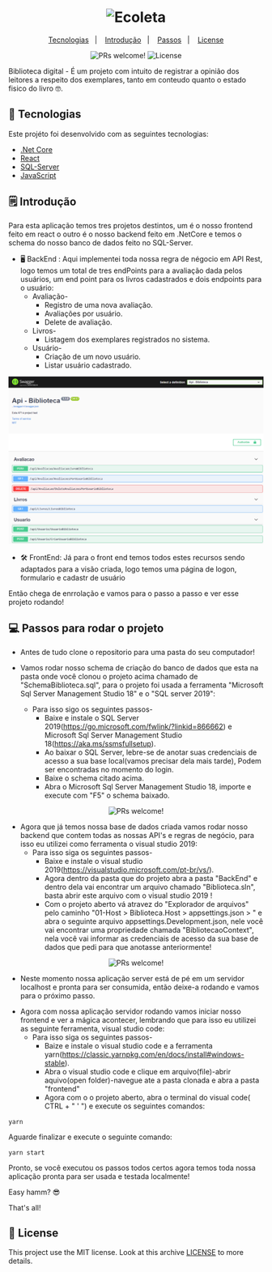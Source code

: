 <h1 align="center">
    <img alt="Ecoleta" title="Ecoleta" src="https://github.com/reginaldobrz/LibraryControll/blob/master/frontend/src/assets/logo.png" width="220px" />
</h1>
<p align="center">
  <a href="#-tecnologias">Tecnologias</a>&nbsp;&nbsp;&nbsp;|&nbsp;&nbsp;&nbsp;
  <a href="#-introdução">Introdução</a>&nbsp;&nbsp;&nbsp;|&nbsp;&nbsp;&nbsp;
  <a href="#-passos-para-rodar-o-projeto">Passos</a>&nbsp;&nbsp;&nbsp;|&nbsp;&nbsp;&nbsp;
  <a href="#memo-license">License</a>
</p>

<p align="center">  
 <img src="https://img.shields.io/static/v1?label=PRs&message=welcome&color=7159c1&labelColor=000000" alt="PRs welcome!" />

<img alt="License" src="https://img.shields.io/static/v1?label=license&message=MIT&color=7159c1&labelColor=000000">
  </p>



Biblioteca digital - É um projeto com intuito de registrar a opinião dos leitores a respeito dos exemplares, tanto em conteudo quanto o estado fisico do livro 🤓.

## 🚀 Tecnologias
Este projéto foi desenvolvido com as seguintes tecnologias:

- [.Net Core](https://dotnet.microsoft.com/)
- [React](https://reactjs.org)
- [SQL-Server](https://www.microsoft.com/pt-br/sql-server?rtc=1)
- [JavaScript](https://www.javascript.com/)

## 🗒 Introdução 
Para esta aplicação temos tres projetos destintos, um é o nosso frontend feito em react o outro é o nosso backend feito em .NetCore e temos o schema do nosso banco de dados feito no SQL-Server.

* 🖥 BackEnd : Aqui implementei toda nossa regra de négocio em API Rest, logo temos um total de tres endPoints para a avaliação dada pelos usuários, um end point para os livros cadastrados e dois endpoints para o usuário:
    * Avaliação-
        - Registro de uma nova avaliação.
        - Avaliações por usuário.
        - Delete de avaliação.
    * Livros-
        - Listagem dos exemplares registrados no sistema.
    * Usuário-
        - Criação de um novo usuário.
        - Listar usuário cadastrado.
        
        
<p align="center"><img src="https://github.com/reginaldobrz/LibraryControl/blob/master/img/swaggerImg.png" alt="PRs welcome!" />
    

* 🛠 FrontEnd: Já para o front end temos todos estes recursos sendo adaptados para a visão criada, logo temos uma página de logon, formulario e cadastr de usuário

Então chega de enrrolação e vamos para o passo a passo e ver esse projeto rodando!


## 💻 Passos para rodar o projeto

* Antes de tudo clone o repositorio para uma pasta do seu computador!

* Vamos rodar nosso schema de criação do banco de dados que esta na pasta onde você clonou o projeto acima chamado de "SchemaBiblioteca.sql",
para o projeto foi usada a ferramenta "Microsoft Sql Server Management Studio 18" e o "SQL server 2019":
    * Para isso sigo os seguintes passos-
        - Baixe e instale o SQL Server 2019(https://go.microsoft.com/fwlink/?linkid=866662) e Microsoft Sql Server Management Studio 18(https://aka.ms/ssmsfullsetup).
        - Ao baixar o SQL Server, lebre-se de anotar suas credenciais de acesso a sua base local(vamos precisar dela mais tarde), Podem ser encontradas no momento do login.
        - Baixe o schema citado acima.
        - Abra o Microsoft Sql Server Management Studio 18, importe e execute com "F5" o schema baixado.
        
<p align="center"><img src="https://github.com/reginaldobrz/LibraryControll/blob/master/img/sQLSERVER.png" alt="PRs welcome!" />
    
        
* Agora que já temos nossa base de dados criada vamos rodar nosso backend que contem todas as nossas API's e regras de negócio, para isso eu utilizei como ferramenta o visual studio 2019:
    * Para isso siga os seguintes passos-
        - Baixe e instale o visual studio 2019(https://visualstudio.microsoft.com/pt-br/vs/).
        - Agora dentro da pasta que do projeto abra a pasta "BackEnd" e dentro dela vai encontrar um arquivo chamado "Biblioteca.sln", basta abrir este arquivo com o visual studio 2019 !
        - Com o projeto aberto vá atravez do "Explorador de arquivos" pelo caminho "01-Host > Biblioteca.Host > appsettings.json > " e abra o seguinte arquivo appsettings.Development.json, nele você vai encontrar uma propriedade chamada "BibliotecaoContext", nela você vai informar as credenciais de acesso da sua base de dados que pedi para que anotasse anteriormente!
    
<p align="center"><img src="https://github.com/reginaldobrz/LibraryControll/blob/master/img/StringCone.png" alt="PRs welcome!" />
    
  - Neste momento nossa aplicação server está de pé em um servidor localhost e pronta para ser consumida, então deixe-a rodando e vamos para o próximo passo.
    
* Agora com nossa aplicação servidor rodando vamos iniciar nosso frontend e ver a mágica acontecer, lembrando que para isso eu utilizei as seguinte ferramenta, visual studio code:
    * Para isso siga os seguintes passos-
        - Baize e instale o visual studio code e a ferramenta yarn(https://classic.yarnpkg.com/en/docs/install#windows-stable).
        - Abra o visual studio code e clique em arquivo(file)-abrir aquivo(open folder)-navegue ate a pasta clonada e abra a pasta "frontend"
        - Agora com o o projeto aberto, abra o terminal do visual code( CTRL + " ' ") e execute os seguintes comandos:
````
yarn 
````
Aguarde finalizar e execute o seguinte comando:
````
yarn start 
````

Pronto, se você executou os passos todos certos agora temos toda nossa aplicação pronta para ser usada e testada localmente!

Easy hamm? 😎

That's all!


## :memo: License

This project use the MIT license. Look at this archive [LICENSE](LICENSE) to more details.


